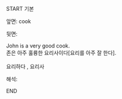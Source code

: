 START
기본

앞면:
cook


뒷면:
<div>John is a very good cook. </div><div>존은 아주 훌륭한 요리사이다[요리를 아주 잘 한다].</div><div><br></div><div>요리하다 , 요리사</div>


해석:
<!--ID: 1746614453668-->
END